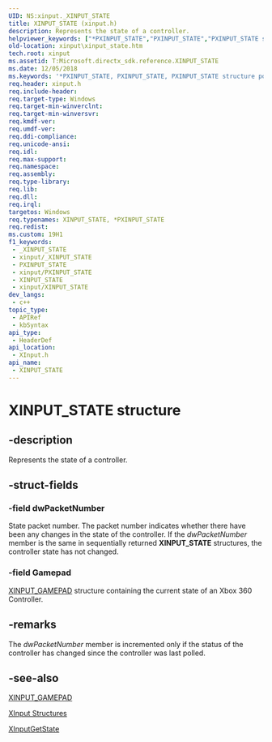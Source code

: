 ```yaml
---
UID: NS:xinput._XINPUT_STATE
title: XINPUT_STATE (xinput.h)
description: Represents the state of a controller.
helpviewer_keywords: ["*PXINPUT_STATE","PXINPUT_STATE","PXINPUT_STATE structure pointer [XInput Game Controller APIs]","XINPUT_STATE","XINPUT_STATE structure [XInput Game Controller APIs]","xinput.xinput_state","xinput/PXINPUT_STATE","xinput/XINPUT_STATE"]
old-location: xinput\xinput_state.htm
tech.root: xinput
ms.assetid: T:Microsoft.directx_sdk.reference.XINPUT_STATE
ms.date: 12/05/2018
ms.keywords: '*PXINPUT_STATE, PXINPUT_STATE, PXINPUT_STATE structure pointer [XInput Game Controller APIs], XINPUT_STATE, XINPUT_STATE structure [XInput Game Controller APIs], xinput.xinput_state, xinput/PXINPUT_STATE, xinput/XINPUT_STATE'
req.header: xinput.h
req.include-header: 
req.target-type: Windows
req.target-min-winverclnt: 
req.target-min-winversvr: 
req.kmdf-ver: 
req.umdf-ver: 
req.ddi-compliance: 
req.unicode-ansi: 
req.idl: 
req.max-support: 
req.namespace: 
req.assembly: 
req.type-library: 
req.lib: 
req.dll: 
req.irql: 
targetos: Windows
req.typenames: XINPUT_STATE, *PXINPUT_STATE
req.redist: 
ms.custom: 19H1
f1_keywords:
 - _XINPUT_STATE
 - xinput/_XINPUT_STATE
 - PXINPUT_STATE
 - xinput/PXINPUT_STATE
 - XINPUT_STATE
 - xinput/XINPUT_STATE
dev_langs:
 - c++
topic_type:
 - APIRef
 - kbSyntax
api_type:
 - HeaderDef
api_location:
 - XInput.h
api_name:
 - XINPUT_STATE
---
```


# XINPUT_STATE structure


## -description

Represents the state of a controller.

## -struct-fields

### -field dwPacketNumber

State packet number. The packet number indicates whether there have been any changes in the state of the controller. If the <i>dwPacketNumber</i> member is the same in sequentially returned <b>XINPUT_STATE</b> structures, the controller state has not changed.

### -field Gamepad

<a href="/windows/desktop/api/xinput/ns-xinput-xinput_gamepad">XINPUT_GAMEPAD</a> structure containing the current state of an Xbox 360 Controller.

## -remarks

The <i>dwPacketNumber</i> member is incremented only if the status of the controller has changed since the controller was last polled.

## -see-also

<a href="/windows/desktop/api/xinput/ns-xinput-xinput_gamepad">XINPUT_GAMEPAD</a>



<a href="/windows/desktop/xinput/structures">XInput Structures</a>



<a href="/windows/desktop/api/xinput/nf-xinput-xinputgetstate">XInputGetState</a>